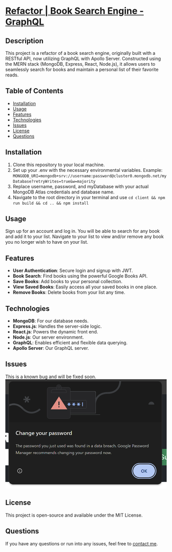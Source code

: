 # [Refactor | Book Search Engine - GraphQL](https://graphql-search-engine.onrender.com)

## Description

This project is a refactor of a book search engine, originally built with a RESTful API, now utilizing GraphQL with Apollo Server. Constructed using the MERN stack (MongoDB, Express, React, Node.js), it allows users to seamlessly search for books and maintain a personal list of their favorite reads.

## Table of Contents

- [Installation](#installation)
- [Usage](#usage)
- [Features](#features)
- [Technologies](#technologies)
- [Issues](#issues)
- [License](#license)
- [Questions](#questions)

## Installation

1. Clone this repository to your local machine.
2. Set up your .env with the necessary environmental variables. Example: `MONGODB_URI=mongodb+srv://username:password@cluster0.mongodb.net/myDatabase?retryWrites=true&w=majority`
3. Replace username, password, and myDatabase with your actual MongoDB Atlas credentials and database name.
4. Navigate to the root directory in your terminal and use `cd client && npm run build && cd .. && npm install`

## Usage

Sign up for an account and log in. You will be able to search for any book and add it to your list. Navigate to your list to view and/or remove any book you no longer wish to have on your list.

## Features

- **User Authentication**: Secure login and signup with JWT.
- **Book Search**: Find books using the powerful Google Books API.
- **Save Books**: Add books to your personal collection.
- **View Saved Books**: Easily access all your saved books in one place.
- **Remove Books**: Delete books from your list any time.

## Technologies

- **MongoDB**: For our database needs.
- **Express.js**: Handles the server-side logic.
- **React.js**: Powers the dynamic front end.
- **Node.js**: Our server environment.
- **GraphQL**: Enables efficient and flexible data querying.
- **Apollo Server**: Our GraphQL server.

## Issues

This is a known bug and will be fixed soon.
![alt text](client/public/bug.png)


## License

This project is open-source and available under the MIT License.

## Questions

If you have any questions or run into any issues, feel free to [contact me](garibay_r18@yahoo.com).
